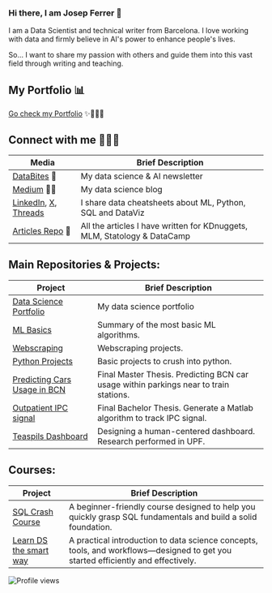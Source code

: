 ### Hi there, I am Josep Ferrer 👋

I am a Data Scientist and technical writer from Barcelona. I love working with data and firmly believe in AI's power to enhance people's lives. 

So... I want to share my passion with others and guide them into this vast field through writing and teaching. 

## **My Portfolio** 📊

[Go check my Portfolio](https://github.com/rfeers/data-science-portfolio) ✨👨🏻‍💻


## **Connect with me** 🙋🏻‍♂️

| Media                | Brief Description                                              |
|----------------------|------------------------------------------------------|
| [DataBites](https://rfeers.substack.com/) 💌     | My data science & AI newsletter                      |
| [Medium](https://medium.com/@rfeers) ✍🏻        | My data science blog |
| [LinkedIn](https://www.linkedin.com/in/josep-ferrer-sanchez/), [X](https://twitter.com/rfeers),  [Threads ](https://www.threads.net/@rfeers)      | I share data cheatsheets about ML, Python, SQL and DataViz|
| [Articles Repo](https://github.com/rfeers/My-Articles-Friendly-Links) 📝 |All the articles I have written for KDnuggets, MLM, Statology & DataCamp |

## Main Repositories & Projects:

| Project                | Brief Description                                              |
|----------------------|------------------------------------------------------|
| [Data Science Portfolio](https://github.com/rfeers/data-science-portfolio)     | My data science portfolio |
| [ML Basics](https://github.com/rfeers/ML-Basics)    | Summary of the most basic ML algorithms. |
| [Webscraping](https://github.com/rfeers/webscraping)    | Webscraping projects.  |
| [Python Projects](https://github.com/rfeers/python-projects)    | Basic projects to crush into python.  |
| [Predicting Cars Usage in BCN](https://github.com/rfeers/PredictingCarparksUsageBCN)    | Final Master Thesis. Predicting BCN car usage within parkings near to train stations.    |
| [Outpatient IPC signal](https://github.com/rfeers/Outpatient_IPGSignal_Monitoring)    | Final Bachelor Thesis. Generate a Matlab algorithm to track IPC signal.  |
| [Teaspils Dashboard](https://github.com/rfeers/PredictingCarparksUsageBCN)    | Designing a human-centered dashboard. Research performed in UPF.  |

## Courses:

| Project                | Brief Description                                              |
|----------------------|------------------------------------------------------|
| [SQL Crash Course](https://github.com/CornelliusYW/SQL-Crash-Course)     | A beginner-friendly course designed to help you quickly grasp SQL fundamentals and build a solid foundation. |
| [Learn DS the smart way ](https://www.learndatascience.ai/spaces/10362739/content)     | A practical introduction to data science concepts, tools, and workflows—designed to get you started efficiently and effectively. |


![Profile views](https://komarev.com/ghpvc/?username=rfeers&label=Profile%20views&color=blue&style=flat-square)
